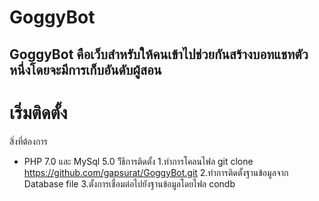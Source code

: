 # GoggyBot
GoggyBot คือเว็บสำหรับให้คนเข้าไปช่วยกันสร้างบอทแชทตัวหนึ่งโดยจะมีการเก็บอันดับผู้สอน
-----------------------------------------------------
# เริ่มติดตั้ง
สิ่งที่ต้องการ
- PHP 7.0 และ MySql 5.0
วิีธีการติดตั้ง
1.ทำการโคลนไฟล git clone https://github.com/gapsurat/GoggyBot.git
2.ทำการติดตั้งฐานข้อมูลจาก Database file
3.ตั้งการเชื่อมต่อไปยังฐานข้อมูลโดยไฟล condb
